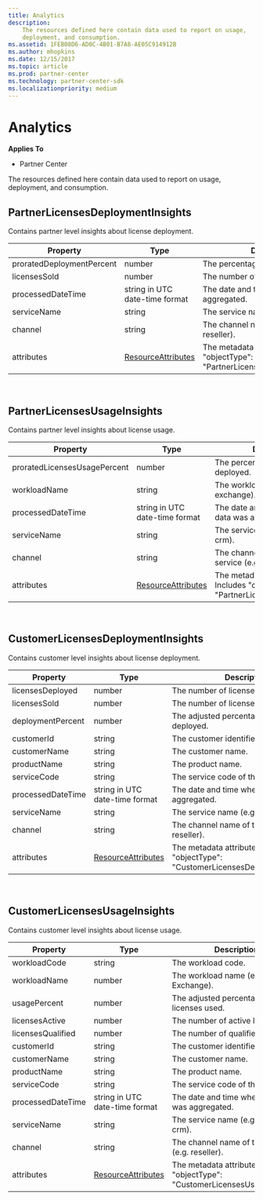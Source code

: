 ```yaml
---
title: Analytics
description: 
    The resources defined here contain data used to report on usage,
    deployment, and consumption.
ms.assetid: 1FEB08D6-AD0C-4B01-B7A8-AE05C914912B
ms.author: mhopkins
ms.date: 12/15/2017
ms.topic: article
ms.prod: partner-center
ms.technology: partner-center-sdk
ms.localizationpriority: medium
---
```


# Analytics


**Applies To**

-   Partner Center

The resources defined here contain data used to report on usage,
deployment, and consumption.

## <span id="PartnerLicensesDeploymentInsights"></span><span id="partnerlicensesdeploymentinsights"></span><span id="PARTNERLICENSESDEPLOYMENTINSIGHTS"></span>PartnerLicensesDeploymentInsights


Contains partner level insights about license deployment.

| Property                  | Type                                                           | Description                                                                         |
|---------------------------|----------------------------------------------------------------|-------------------------------------------------------------------------------------|
| proratedDeploymentPercent | number                                                         | The percentage of licenses deployed.                                                |
| licensesSold              | number                                                         | The number of licenses sold.                                                        |
| processedDateTime         | string in UTC date-time format                                 | The date and time when the data was aggregated.                                     |
| serviceName               | string                                                         | The service name (e.g. o365, crm).                                                  |
| channel                   | string                                                         | The channel name of the service (e.g. reseller).                                    |
| attributes                | [ResourceAttributes](utility-resources.md#resourceattributes) | The metadata attributes. Includes "objectType": "PartnerLicensesDeploymentInsights" |

 

## <span id="PartnerLicensesUsageInsights"></span><span id="partnerlicensesusageinsights"></span><span id="PARTNERLICENSESUSAGEINSIGHTS"></span>PartnerLicensesUsageInsights


Contains partner level insights about license usage.

| Property                     | Type                                                           | Description                                                                    |
|------------------------------|----------------------------------------------------------------|--------------------------------------------------------------------------------|
| proratedLicensesUsagePercent | number                                                         | The percentage of licenses deployed.                                           |
| workloadName                 | string                                                         | The workload name (e.g. exchange).                                             |
| processedDateTime            | string in UTC date-time format                                 | The date and time when the data was aggregated.                                |
| serviceName                  | string                                                         | The service name (e.g. o365, crm).                                             |
| channel                      | string                                                         | The channel name of the service (e.g. reseller).                               |
| attributes                   | [ResourceAttributes](utility-resources.md#resourceattributes) | The metadata attributes. Includes "objectType": "PartnerLicensesUsageInsights" |

 

## <span id="CustomerLicensesDeploymentInsights"></span><span id="customerlicensesdeploymentinsights"></span><span id="CUSTOMERLICENSESDEPLOYMENTINSIGHTS"></span>CustomerLicensesDeploymentInsights


Contains customer level insights about license deployment.

| Property          | Type                                                           | Description                                                                          |
|-------------------|----------------------------------------------------------------|--------------------------------------------------------------------------------------|
| licensesDeployed  | number                                                         | The number of licenses deployed.                                                     |
| licensesSold      | number                                                         | The number of licenses sold.                                                         |
| deploymentPercent | number                                                         | The adjusted percentage of licenses deployed.                                        |
| customerId        | string                                                         | The customer identifier.                                                             |
| customerName      | string                                                         | The customer name.                                                                   |
| productName       | string                                                         | The product name.                                                                    |
| serviceCode       | string                                                         | The service code of the license.                                                     |
| processedDateTime | string in UTC date-time format                                 | The date and time when the data was aggregated.                                      |
| serviceName       | string                                                         | The service name (e.g. o365, crm).                                                   |
| channel           | string                                                         | The channel name of the service (e.g. reseller).                                     |
| attributes        | [ResourceAttributes](utility-resources.md#resourceattributes) | The metadata attributes. Includes "objectType": "CustomerLicensesDeploymentInsights" |

 

## <span id="CustomerLicensesUsageInsights"></span><span id="customerlicensesusageinsights"></span><span id="CUSTOMERLICENSESUSAGEINSIGHTS"></span>CustomerLicensesUsageInsights


Contains customer level insights about license usage.

| Property          | Type                                                           | Description                                                                     |
|-------------------|----------------------------------------------------------------|---------------------------------------------------------------------------------|
| workloadCode      | string                                                         | The workload code.                                                              |
| workloadName      | number                                                         | The workload name (e.g. Exchange).                                              |
| usagePercent      | number                                                         | The adjusted percentage of licenses used.                                       |
| licensesActive    | number                                                         | The number of active licenses.                                                  |
| licensesQualified | number                                                         | The number of qualified licenses.                                               |
| customerId        | string                                                         | The customer identifier.                                                        |
| customerName      | string                                                         | The customer name.                                                              |
| productName       | string                                                         | The product name.                                                               |
| serviceCode       | string                                                         | The service code of the license.                                                |
| processedDateTime | string in UTC date-time format                                 | The date and time when the data was aggregated.                                 |
| serviceName       | string                                                         | The service name (e.g. o365, crm).                                              |
| channel           | string                                                         | The channel name of the service (e.g. reseller).                                |
| attributes        | [ResourceAttributes](utility-resources.md#resourceattributes) | The metadata attributes. Includes "objectType": "CustomerLicensesUsageInsights" |

 

 

 




